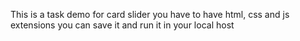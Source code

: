 This is a task demo for card slider
you have to have html, css and js extensions
you can save it and run it in your local host
